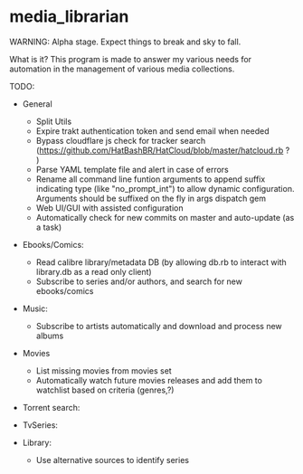# media_librarian

WARNING: Alpha stage. Expect things to break and sky to fall.

What is it?
This program is made to answer my various needs for automation in the management of various media collections.

TODO:
* General
    * Split Utils
    * Expire trakt authentication token and send email when needed
    * Bypass cloudflare js check for tracker search (https://github.com/HatBashBR/HatCloud/blob/master/hatcloud.rb ? )
    * Parse YAML template file and alert in case of errors
    * Rename all command line funtion arguments to append suffix indicating type (like "no_prompt_int") to allow dynamic configuration. Arguments should be suffixed on the fly in args dispatch gem
    * Web UI/GUI with assisted configuration
    * Automatically check for new commits on master and auto-update (as a task)
    
* Ebooks/Comics:
    * Read calibre library/metadata DB (by allowing db.rb to interact with library.db as a read only client)
    * Subscribe to series and/or authors, and search for new ebooks/comics
    
* Music:
    * Subscribe to artists automatically and download and process new albums
    
* Movies
    * List missing movies from movies set
    * Automatically watch future movies releases and add them to watchlist based on criteria (genres,?)

* Torrent search:
    
* TvSeries:
    
* Library:
    * Use alternative sources to identify series